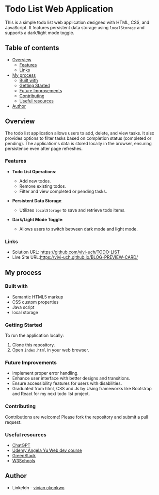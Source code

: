 # Todo List Web Application

This is a simple todo list web application designed with HTML, CSS, and JavaScript. It features persistent data storage using `localStorage` and supports a dark/light mode toggle.

## Table of contents
- [Overview](#overview)
  - [Features](#features)
  - [Links](#links)
- [My process](#my-process)
  - [Built with](#built-with)
  - [Getting Started](#getting-started)
  - [Future Improvements](#future-improvements)
  - [Contributing](#contributing)
  - [Useful resources](#useful-resources)
- [Author](#author)

## Overview

The todo list application allows users to add, delete, and view tasks. It also provides options to filter tasks based on completion status (completed or pending). The application's data is stored locally in the browser, ensuring persistence even after page refreshes.

### Features

- **Todo List Operations**:
  - Add new todos.
  - Remove existing todos.
  - Filter and view completed or pending tasks.

- **Persistent Data Storage**:
  - Utilizes `localStorage` to save and retrieve todo items.

- **Dark/Light Mode Toggle**:
  - Allows users to switch between dark mode and light mode.

### Links

- Solution URL: https://github.com/vivi-uch/TODO-LIST
- Live Site URL:https://vivi-uch.github.io/BLOG-PREVIEW-CARD/

## My process

### Built with

- Semantic HTML5 markup
- CSS custom properties
- Java script
- local storage

### Getting Started

To run the application locally:

1. Clone this repository.
2. Open `index.html` in your web browser.

### Future Improvements

- Implement proper error handling.
- Enhance user interface with better designs and transitions.
- Ensure accessibility features for users with disabilities.
- Graduated from html, CSS and Js by Using frameworks like Bootstrap and React for my next todo list project.

### Contributing

Contributions are welcome! Please fork the repository and submit a pull request.

### Useful resources

- [ChatGPT](https://chatgpt.com/)
- [Udemy Angela Yu Web dev course](https://www.udemy.com/course/the-complete-web-development-bootcamp/) 
- [GreenStack](https://www.youtube.com/watch?v=9LZGB3OLXNQ)
- [W3Schools](https://www.w3schools.com/)


## Author

- Linkeldn - [vivian okonkwo](https://www.linkedin.com/in/vivian-okonkwo-24b228253/)

